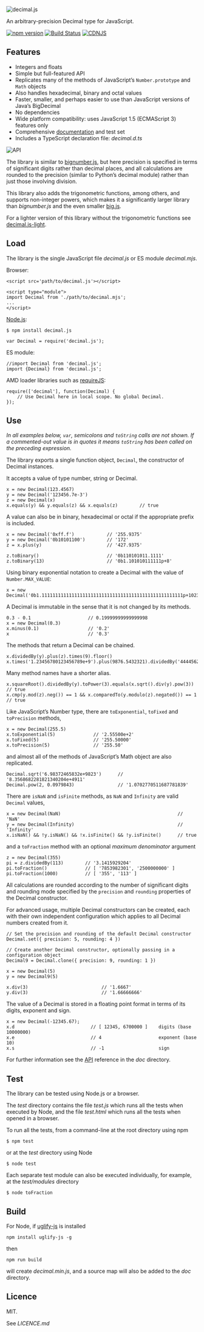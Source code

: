 ![decimal.js](https://raw.githubusercontent.com/MikeMcl/decimal.js/gh-pages/decimaljs.png)

An arbitrary-precision Decimal type for JavaScript.

[![npm version](https://img.shields.io/npm/v/decimal.js.svg)](https://www.npmjs.com/package/decimal.js) [](https://www.npmjs.com/package/decimal.js) [![Build Status](https://travis-ci.org/MikeMcl/decimal.js.svg)](https://travis-ci.org/MikeMcl/decimal.js) [![CDNJS](https://img.shields.io/cdnjs/v/decimal.js.svg)](https://cdnjs.com/libraries/decimal.js)

  

Features
--------

-   Integers and floats
-   Simple but full-featured API
-   Replicates many of the methods of JavaScript’s `Number.prototype` and `Math` objects
-   Also handles hexadecimal, binary and octal values
-   Faster, smaller, and perhaps easier to use than JavaScript versions of Java’s BigDecimal
-   No dependencies
-   Wide platform compatibility: uses JavaScript 1.5 (ECMAScript 3) features only
-   Comprehensive [documentation](http://mikemcl.github.io/decimal.js/) and test set
-   Includes a TypeScript declaration file: *decimal.d.ts*

![API](https://raw.githubusercontent.com/MikeMcl/decimal.js/gh-pages/API.png)

The library is similar to [bignumber.js](https://github.com/MikeMcl/bignumber.js/), but here precision is specified in terms of significant digits rather than decimal places, and all calculations are rounded to the precision (similar to Python’s decimal module) rather than just those involving division.

This library also adds the trigonometric functions, among others, and supports non-integer powers, which makes it a significantly larger library than *bignumber.js* and the even smaller [big.js](https://github.com/MikeMcl/big.js/).

For a lighter version of this library without the trigonometric functions see [decimal.js-light](https://github.com/MikeMcl/decimal.js-light/).

Load
----

The library is the single JavaScript file *decimal.js* or ES module *decimal.mjs*.

Browser:

    <script src='path/to/decimal.js'></script>

    <script type="module">
    import Decimal from './path/to/decimal.mjs';
    ...
    </script>

[Node.js](http://nodejs.org):

    $ npm install decimal.js

    var Decimal = require('decimal.js');

ES module:

    //import Decimal from 'decimal.js';
    import {Decimal} from 'decimal.js';

AMD loader libraries such as [requireJS](http://requirejs.org/):

    require(['decimal'], function(Decimal) {
        // Use Decimal here in local scope. No global Decimal.
    });

Use
---

*In all examples below, `var`, semicolons and `toString` calls are not shown. If a commented-out value is in quotes it means `toString` has been called on the preceding expression.*

The library exports a single function object, `Decimal`, the constructor of Decimal instances.

It accepts a value of type number, string or Decimal.

    x = new Decimal(123.4567)
    y = new Decimal('123456.7e-3')
    z = new Decimal(x)
    x.equals(y) && y.equals(z) && x.equals(z)        // true

A value can also be in binary, hexadecimal or octal if the appropriate prefix is included.

    x = new Decimal('0xff.f')            // '255.9375'
    y = new Decimal('0b10101100')        // '172'
    z = x.plus(y)                        // '427.9375'

    z.toBinary()                         // '0b110101011.1111'
    z.toBinary(13)                       // '0b1.101010111111p+8'

Using binary exponential notation to create a Decimal with the value of `Number.MAX_VALUE`:

    x = new Decimal('0b1.1111111111111111111111111111111111111111111111111111p+1023')

A Decimal is immutable in the sense that it is not changed by its methods.

    0.3 - 0.1                     // 0.19999999999999998
    x = new Decimal(0.3)
    x.minus(0.1)                  // '0.2'
    x                             // '0.3'

The methods that return a Decimal can be chained.

    x.dividedBy(y).plus(z).times(9).floor()
    x.times('1.23456780123456789e+9').plus(9876.5432321).dividedBy('4444562598.111772').ceil()

Many method names have a shorter alias.

    x.squareRoot().dividedBy(y).toPower(3).equals(x.sqrt().div(y).pow(3))         // true
    x.cmp(y.mod(z).neg()) == 1 && x.comparedTo(y.modulo(z).negated()) == 1        // true

Like JavaScript’s Number type, there are `toExponential`, `toFixed` and `toPrecision` methods,

    x = new Decimal(255.5)
    x.toExponential(5)              // '2.55500e+2'
    x.toFixed(5)                    // '255.50000'
    x.toPrecision(5)                // '255.50'

and almost all of the methods of JavaScript’s Math object are also replicated.

    Decimal.sqrt('6.98372465832e+9823')      // '8.3568682281821340204e+4911'
    Decimal.pow(2, 0.0979843)                // '1.0702770511687781839'

There are `isNaN` and `isFinite` methods, as `NaN` and `Infinity` are valid `Decimal` values,

    x = new Decimal(NaN)                                           // 'NaN'
    y = new Decimal(Infinity)                                      // 'Infinity'
    x.isNaN() && !y.isNaN() && !x.isFinite() && !y.isFinite()      // true

and a `toFraction` method with an optional *maximum denominator* argument

    z = new Decimal(355)
    pi = z.dividedBy(113)        // '3.1415929204'
    pi.toFraction()              // [ '7853982301', '2500000000' ]
    pi.toFraction(1000)          // [ '355', '113' ]

All calculations are rounded according to the number of significant digits and rounding mode specified by the `precision` and `rounding` properties of the Decimal constructor.

For advanced usage, multiple Decimal constructors can be created, each with their own independent configuration which applies to all Decimal numbers created from it.

    // Set the precision and rounding of the default Decimal constructor
    Decimal.set({ precision: 5, rounding: 4 })

    // Create another Decimal constructor, optionally passing in a configuration object
    Decimal9 = Decimal.clone({ precision: 9, rounding: 1 })

    x = new Decimal(5)
    y = new Decimal9(5)

    x.div(3)                           // '1.6667'
    y.div(3)                           // '1.66666666'

The value of a Decimal is stored in a floating point format in terms of its digits, exponent and sign.

    x = new Decimal(-12345.67);
    x.d                            // [ 12345, 6700000 ]    digits (base 10000000)
    x.e                            // 4                     exponent (base 10)
    x.s                            // -1                    sign

For further information see the [API](http://mikemcl.github.io/decimal.js/) reference in the *doc* directory.

Test
----

The library can be tested using Node.js or a browser.

The *test* directory contains the file *test.js* which runs all the tests when executed by Node, and the file *test.html* which runs all the tests when opened in a browser.

To run all the tests, from a command-line at the root directory using npm

    $ npm test

or at the *test* directory using Node

    $ node test

Each separate test module can also be executed individually, for example, at the *test/modules* directory

    $ node toFraction

Build
-----

For Node, if [uglify-js](https://github.com/mishoo/UglifyJS2) is installed

    npm install uglify-js -g

then

    npm run build

will create *decimal.min.js*, and a source map will also be added to the *doc* directory.

Licence
-------

MIT.

See *LICENCE.md*
